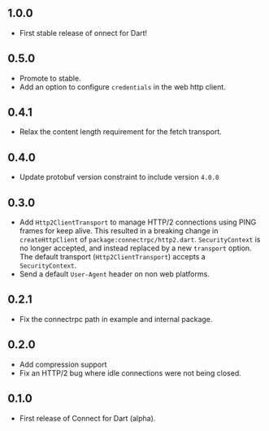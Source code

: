 ## 1.0.0

- First stable release of onnect for Dart!

## 0.5.0

- Promote to stable.
- Add an option to configure `credentials` in the web http client.

## 0.4.1

- Relax the content length requirement for the fetch transport.

## 0.4.0

- Update protobuf version constraint to include version `4.0.0`

## 0.3.0

- Add `Http2ClientTransport` to manage HTTP/2 connections using PING frames for keep alive. This resulted
  in a breaking change in `createHttpClient` of `package:connectrpc/http2.dart`. `SecurityContext` is no longer
  accepted, and instead replaced by a new `transport` option. The default transport (`Http2ClientTransport`)
  accepts a `SecurityContext`.
- Send a default `User-Agent` header on non web platforms.

## 0.2.1

- Fix the connectrpc path in example and internal package.

## 0.2.0

- Add compression support
- Fix an HTTP/2 bug where idle connections were not being closed.

## 0.1.0

- First release of Connect for Dart (alpha).
